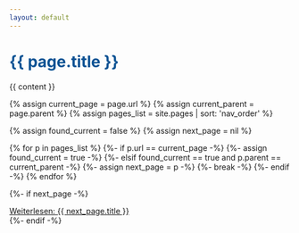 ```yaml
---
layout: default
---
```


<h1> <span style="color:#0b5394"><b>{{ page.title }}</b></span></h1>

{{ content }}

{% assign current_page = page.url %}
{% assign current_parent = page.parent %}
{% assign pages_list = site.pages | sort: 'nav_order' %}

{% assign found_current = false %}
{% assign next_page = nil %}

{% for p in pages_list %}
{%- if p.url == current_page -%}
{%- assign found_current = true -%}
{%- elsif found_current == true and p.parent == current_parent -%}
{%- assign next_page = p -%}
{%- break -%}
{%- endif -%}
{% endfor %}

{%- if next_page -%}

  <div class="next-button">
    <a href="{{ next_page.url }}" class="btn">Weiterlesen: {{ next_page.title }}</a>
  </div>
{%- endif -%}
